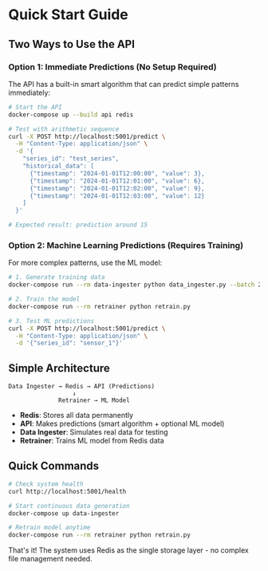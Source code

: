 # Quick Start Guide

## Two Ways to Use the API

### Option 1: Immediate Predictions (No Setup Required)
The API has a built-in smart algorithm that can predict simple patterns immediately:

```bash
# Start the API
docker-compose up --build api redis

# Test with arithmetic sequence
curl -X POST http://localhost:5001/predict \
  -H "Content-Type: application/json" \
  -d '{
    "series_id": "test_series",
    "historical_data": [
      {"timestamp": "2024-01-01T12:00:00", "value": 3},
      {"timestamp": "2024-01-01T12:01:00", "value": 6},
      {"timestamp": "2024-01-01T12:02:00", "value": 9},
      {"timestamp": "2024-01-01T12:03:00", "value": 12}
    ]
  }'

# Expected result: prediction around 15
```

### Option 2: Machine Learning Predictions (Requires Training)
For more complex patterns, use the ML model:

```bash
# 1. Generate training data
docker-compose run --rm data-ingester python data_ingester.py --batch 200

# 2. Train the model
docker-compose run --rm retrainer python retrain.py

# 3. Test ML predictions
curl -X POST http://localhost:5001/predict \
  -H "Content-Type: application/json" \
  -d '{"series_id": "sensor_1"}'
```

## Simple Architecture

```
Data Ingester → Redis → API (Predictions)
                  ↓
              Retrainer → ML Model
```

- **Redis**: Stores all data permanently
- **API**: Makes predictions (smart algorithm + optional ML model)
- **Data Ingester**: Simulates real data for testing
- **Retrainer**: Trains ML model from Redis data

## Quick Commands

```bash
# Check system health
curl http://localhost:5001/health

# Start continuous data generation
docker-compose up data-ingester

# Retrain model anytime
docker-compose run --rm retrainer python retrain.py
```

That's it! The system uses Redis as the single storage layer - no complex file management needed.
